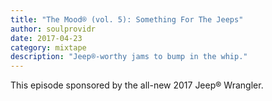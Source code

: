 ```yaml
---
title: "The Mood® (vol. 5): Something For The Jeeps"
author: soulprovidr
date: 2017-04-23
category: mixtape
description: "Jeep®-worthy jams to bump in the whip."
---
```


This episode sponsored by the all-new 2017 Jeep® Wrangler.